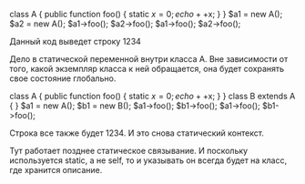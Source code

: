 class A {
public function foo() {
static $x = 0;
echo ++$x;
}
}
$a1 = new A();
$a2 = new A();
$a1->foo();
$a2->foo();
$a1->foo();
$a2->foo();


Данный код выведет строку 1234

Дело в статической переменной внутри класса А. Вне зависимости от того, какой экземпляр класса к ней обращается, она будет сохранять свое состояние глобально.


class A {
    public function foo() {
        static $x = 0;
        echo ++$x;
    }
}
class B extends A {
}
$a1 = new A();
$b1 = new B();
$a1->foo();
$b1->foo();
$a1->foo();
$b1->foo();

Cтрока все также будет 1234. И это снова статический контекст.

Тут работает позднее статическое связывание. И поскольку используется static, а не self, то и указывать он всегда будет на класс, где хранится описание.
 